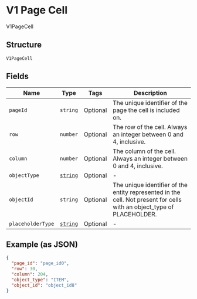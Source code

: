 
# V1 Page Cell

V1PageCell

## Structure

`V1PageCell`

## Fields

| Name | Type | Tags | Description |
|  --- | --- | --- | --- |
| `pageId` | `string` | Optional | The unique identifier of the page the cell is included on. |
| `row` | `number` | Optional | The row of the cell. Always an integer between 0 and 4, inclusive. |
| `column` | `number` | Optional | The column of the cell. Always an integer between 0 and 4, inclusive. |
| `objectType` | [`string`](/doc/models/v1-page-cell-object-type.md) | Optional | - |
| `objectId` | `string` | Optional | The unique identifier of the entity represented in the cell. Not present for cells with an object_type of PLACEHOLDER. |
| `placeholderType` | [`string`](/doc/models/v1-page-cell-placeholder-type.md) | Optional | - |

## Example (as JSON)

```json
{
  "page_id": "page_id0",
  "row": 30,
  "column": 204,
  "object_type": "ITEM",
  "object_id": "object_id8"
}
```

